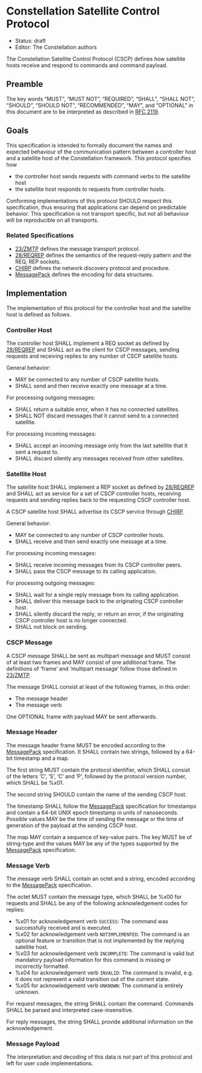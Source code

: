 # Constellation Satellite Control Protocol

* Status: draft
* Editor: The Constellation authors

The Constellation Satellite Control Protocol (CSCP) defines how satellite hosts receive and respond to commands and command payload.

## Preamble

The key words “MUST”, “MUST NOT”, “REQUIRED”, “SHALL”, “SHALL NOT”, “SHOULD”, “SHOULD NOT”, “RECOMMENDED”, “MAY”, and “OPTIONAL” in this document are to be interpreted as described in [RFC 2119](http://tools.ietf.org/html/rfc2119).

## Goals

This specification is intended to formally document the names and expected behaviour of the communication pattern between a controller host and a satellite host of the Constellation framework.
This protocol specifies how

* the controller host sends requests with command verbs to the satellite host
* the satellite host responds to requests from controller hosts.

Conforming implementations of this protocol SHOULD respect this specification, thus ensuring that applications can depend on predictable behavior.
This specification is not transport specific, but not all behaviour will be reproducible on all transports.

### Related Specifications

* [23/ZMTP](http://rfc.zeromq.org/spec:23/ZMTP) defines the message transport protocol.
* [28/REQREP](http://rfc.zeromq.org/spec:28/REQREP) defines the semantics of the request-reply pattern and the REQ, REP sockets.
* [CHIRP](https://gitlab.desy.de/constellation/constellation/-/blob/main/docs/protocols/chirp.md) defines the network discovery protocol and procedure.
* [MessagePack](https://github.com/msgpack/msgpack/blob/master/spec.md) defines the encoding for data structures.

## Implementation

The implementation of this protocol for the controller host and the satellite host is defined as follows.

### Controller Host

The controller host SHALL implement a REQ socket as defined by [28/REQREP](http://rfc.zeromq.org/spec:28/REQREP) and SHALL act as the client for CSCP messages, sending requests and receiving replies to any number of CSCP satellite hosts.

General behavior:

* MAY be connected to any number of CSCP satellite hosts.
* SHALL send and then receive exactly one message at a time.

For processing outgoing messages:

* SHALL return a suitable error, when it has no connected satellites.
* SHALL NOT discard messages that it cannot send to a connected satellite.

For processing incoming messages:

* SHALL accept an incoming message only from the last satellite that it sent a request to.
* SHALL discard silently any messages received from other satellites.


### Satellite Host

The satellite host SHALL implement a REP socket as defined by [28/REQREP](http://rfc.zeromq.org/spec:28/REQREP) and SHALL act as service for a set of CSCP controller hosts, receiving requests and sending replies back to the requesting CSCP controller host.

A CSCP satellite host SHALL advertise its CSCP service through [CHIRP](https://gitlab.desy.de/constellation/constellation/-/blob/main/docs/protocols/chirp.md).

General behavior:

* MAY be connected to any number of CSCP controller hosts.
* SHALL receive and then send exactly one message at a time.

For processing incoming messages:

* SHALL receive incoming messages from its CSCP controller peers.
* SHALL pass the CSCP message to its calling application.

For processing outgoing messages:

* SHALL wait for a single reply message from its calling application.
* SHALL deliver this message back to the originating CSCP controller host.
* SHALL silently discard the reply, or return an error, if the originating CSCP controller host is no longer connected.
* SHALL not block on sending.


### CSCP Message

A CSCP message SHALL be sent as multipart message and MUST consist of at least two frames and MAY consist of one additional frame.
The definitions of ‘frame’ and ‘multipart message’ follow those defined in [23/ZMTP](http://rfc.zeromq.org/spec:23/ZMTP).

The message SHALL consist at least of the following frames, in this order:

* The message header
* The message verb

One OPTIONAL frame with payload MAY be sent afterwards.


### Message Header

The message header frame MUST be encoded according to the [MessagePack](https://github.com/msgpack/msgpack/blob/master/spec.md) specification.
It SHALL contain two strings, followed by a 64-bit timestamp and a map.

The first string MUST contain the protocol identifier, which SHALL consist of the letters ‘C’, ‘S’, ‘C’ and ‘P’, followed by the protocol version number, which SHALL be %x01.

The second string SHOULD contain the name of the sending CSCP host.

The timestamp SHALL follow the [MessagePack](https://github.com/msgpack/msgpack/blob/master/spec.md) specification for timestamps and contain a 64-bit UNIX epoch timestamp in units of nanoseconds.
Possible values MAY be the time of sending the message or the time of generation of the payload at the sending CSCP host.

The map MAY contain a sequence of key-value pairs.
The key MUST be of string-type and the values MAY be any of the types supported by the [MessagePack](https://github.com/msgpack/msgpack/blob/master/spec.md) specification.


### Message Verb

The message verb SHALL contain an octet and a string, encoded according to the [MessagePack](https://github.com/msgpack/msgpack/blob/master/spec.md) specification.

The octet MUST contain the message type, which SHALL be %x00 for requests and SHALL be any of the following acknowledgement codes for replies:

* %x01 for acknowledgement verb `SUCCESS`: The command was successfully received and is executed.
* %x02 for acknowledgement verb `NOTIMPLEMENTED`: The command is an optional feature or transition that is not implemented by the replying satellite host.
* %x03 for acknowledgement verb `INCOMPLETE`: The command is valid but mandatory payload information for this command is missing or incorrectly formatted.
* %x04 for acknowledgement verb `INVALID`: The command is invalid, e.g. it does not represent a valid transition out of the current state.
* %x05 for acknowledgement verb `UNKNOWN`: The command is entirely unknown.

For request messages, the string SHALL contain the command.
Commands SHALL be parsed and interpreted case-insensitive.

For reply messages, the string SHALL provide additional information on the acknowledgement.


### Message Payload

The interpretation and decoding of this data is not part of this protocol and left for user code implementations.

